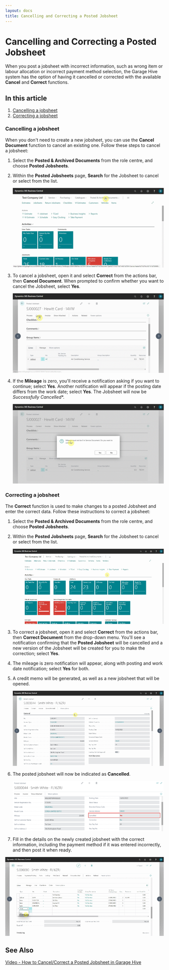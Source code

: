 ```yaml
---
layout: docs
title: Cancelling and Correcting a Posted Jobsheet 
---
```


# Cancelling and Correcting a Posted Jobsheet 
When you post a jobsheet with incorrect information, such as wrong item or labour allocation or incorrect payment method selection, the Garage Hive system has the option of having it cancelled or corrected with the available **Cancel** and **Correct** functions.

## In this article
1. [Cancelling a jobsheet](#cancelling-a-jobsheet)
2. [Correcting a jobsheet](#correcting-a-jobsheet)
 
### Cancelling a jobsheet
When you don't need to create a new jobsheet, you can use the **Cancel Document** function to cancel an existing one. Follow these steps to cancel a jobsheet: 
1. Select the **Posted & Archived Documents** from the role centre, and choose **Posted Jobsheets**.
2. Within the **Posted Jobsheets** page, **Search** for the Jobsheet to cancel or select from the list. 

   ![](media/garagehive-cancel-jobsheet1.gif)

3. To cancel a jobsheet, open it and select **Correct** from the actions bar, then **Cancel Document**. When prompted to confirm whether you want to cancel the Jobsheet, select **Yes**.

   ![](media/garagehive-cancel-jobsheet2.gif)

4. If the **Mileage** is zero, you'll receive a notification asking if you want to continue; select **Yes**. Another notification will appear if the posting date differs from the work date; select **Yes**. The Jobsheet will now be *Successfully Cancelled**.

   ![](media/garagehive-cancel-jobsheet3.gif)

### Correcting a jobsheet
The **Correct** function is used to make changes to a posted Jobsheet and enter the correct data. Follow these instructions to correct a jobsheet:
1. Select the **Posted & Archived Documents** from the role centre, and choose **Posted Jobsheets**.
2. Within the **Posted Jobsheets** page, **Search** for the Jobsheet to cancel or select from the list. 

   ![](media/garagehive-correct-jobsheet1.gif)

3. To correct a jobsheet, open it and select **Correct** from the actions bar, then **Correct Document** from the drop-down menu. You'll see a notification confirming that the **Posted Jobsheet** will be cancelled and a new version of the Jobsheet will be created for you to make the correction; select **Yes**.
4. The mileage is zero notification will appear, along with posting and work date notification; select **Yes** for both.
5. A credit memo will be generated, as well as a new jobsheet that will be opened.
   
   ![](media/garagehive-correct-jobsheet2.gif)

6. The posted jobsheet will now be indicated as **Cancelled**.

   ![](media/garagehive-corrected-jobsheet3.png)

7.  Fill in the details on the newly created jobsheet with the correct information, including the payment method if it was entered incorrectly, and then post it when ready. 

   ![](media/garagehive-correct-jobsheet4.gif)


## See Also

[Video - How to Cancel/Correct a Posted Jobsheet in Garage Hive](https://youtu.be/4H50FX9LCPw)